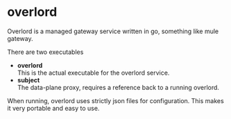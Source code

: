 # overlord
Overlord is a managed gateway service written in go, something like mule gateway.

There are two executables

* **overlord**  
  This is the actual executable for the overlord service.
* **subject**  
  The data-plane proxy, requires a reference back to a running overlord.

When running, overlord uses strictly json files for configuration.
This makes it very portable and easy to use.
